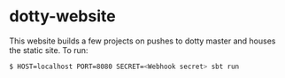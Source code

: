 dotty-website
=============

This website builds a few projects on pushes to dotty master and houses the
static site. To run:

```bash
$ HOST=localhost PORT=8080 SECRET=<Webhook secret> sbt run
```
